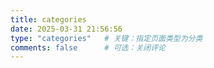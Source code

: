```yaml
---
title: categories
date: 2025-03-31 21:56:56
type: "categories"   # 关键：指定页面类型为分类
comments: false      # 可选：关闭评论
---
```

